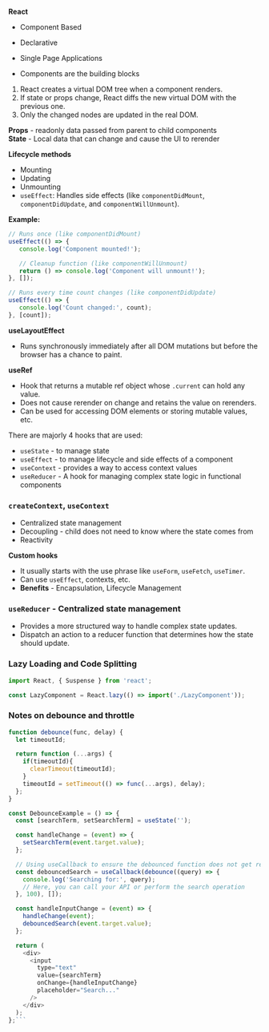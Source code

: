 **React**
- Component Based
- Declarative
- Single Page Applications

- Components are the building blocks

1. React creates a virtual DOM tree when a component renders.
2. If state or props change, React diffs the new virtual DOM with the previous one.
3. Only the changed nodes are updated in the real DOM.

**Props** - readonly data passed from parent to child components  
**State** - Local data that can change and cause the UI to rerender  

**Lifecycle methods**
- Mounting
- Updating
- Unmounting
- `useEffect`: Handles side effects (like `componentDidMount`, `componentDidUpdate`, and `componentWillUnmount`).

**Example:**
```js
// Runs once (like componentDidMount)
useEffect(() => {
   console.log('Component mounted!');

   // Cleanup function (like componentWillUnmount)
   return () => console.log('Component will unmount!');
}, []);

// Runs every time count changes (like componentDidUpdate)
useEffect(() => {
   console.log('Count changed:', count);
}, [count]);
```
**useLayoutEffect**
- Runs synchronously immediately after all DOM mutations but before the browser has a chance to paint.

**useRef**
- Hook that returns a mutable ref object whose `.current` can hold any value.
- Does not cause rerender on change and retains the value on rerenders.
- Can be used for accessing DOM elements or storing mutable values, etc.

There are majorly 4 hooks that are used:
- `useState` - to manage state
- `useEffect` - to manage lifecycle and side effects of a component
- `useContext` - provides a way to access context values
- `useReducer` - A hook for managing complex state logic in functional components

### `createContext`, `useContext`
- Centralized state management
- Decoupling - child does not need to know where the state comes from
- Reactivity

**Custom hooks**
- It usually starts with the use phrase like `useForm`, `useFetch`, `useTimer`.
- Can use `useEffect`, contexts, etc.
- **Benefits** - Encapsulation, Lifecycle Management

### `useReducer` - Centralized state management
- Provides a more structured way to handle complex state updates.
- Dispatch an action to a reducer function that determines how the state should update.

### Lazy Loading and Code Splitting
```javascript
import React, { Suspense } from 'react';

const LazyComponent = React.lazy(() => import('./LazyComponent'));
```

### Notes on debounce and throttle 
```js 
function debounce(func, delay) {
  let timeoutId;

  return function (...args) {
    if(timeoutId){
      clearTimeout(timeoutId);
    }
    timeoutId = setTimeout(() => func(...args), delay);
  };
}

const DebounceExample = () => {
  const [searchTerm, setSearchTerm] = useState('');

  const handleChange = (event) => {
    setSearchTerm(event.target.value);
  };

  // Using useCallback to ensure the debounced function does not get recreated on every render
  const debouncedSearch = useCallback(debounce((query) => {
    console.log('Searching for:', query);
    // Here, you can call your API or perform the search operation
  }, 100), []);

  const handleInputChange = (event) => {
    handleChange(event);
    debouncedSearch(event.target.value);
  };

  return (
    <div>
      <input
        type="text"
        value={searchTerm}
        onChange={handleInputChange}
        placeholder="Search..."
      />
    </div>
  );
};```
